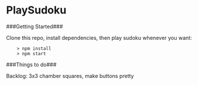 # PlaySudoku

###Getting Started###

Clone this repo, install dependencies, then play sudoku whenever you want:

```
	> npm install
	> npm start
```

###Things to do###

Backlog: 3x3 chamber squares, make buttons pretty
